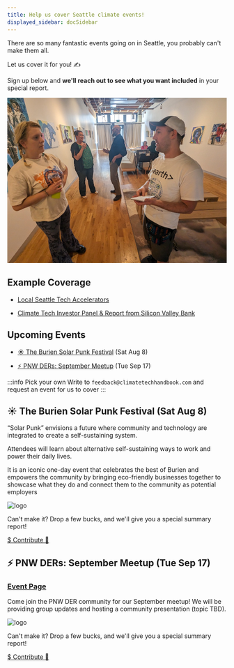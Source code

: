 ```yaml
---
title: Help us cover Seattle climate events! 
displayed_sidebar: docSidebar
---
```


There are so many fantastic events going on in Seattle, you probably can't make them all.

Let us cover it for you! ✍️

Sign up below and **we'll reach out to see what you want included** in your special report.

![reporter at an event](../static/img/seattle-event-reporting.jpg)


## Example Coverage

- [Local Seattle Tech Accelerators](https://www.linkedin.com/feed/update/urn:li:activity:7224869709203038208)

- [Climate Tech Investor Panel & Report from Silicon Valley Bank](https://www.linkedin.com/feed/update/urn:li:activity:7224526092621987840/)

## Upcoming Events

- [☀️ The Burien Solar Punk Festival](#%EF%B8%8F-the-burien-solar-punk-festival-sat-aug-8) (Sat Aug 8)

- [⚡️ PNW DERs: September Meetup](#%EF%B8%8F-pnw-ders-september-meetup-tue-sep-17) (Tue Sep 17)

:::info Pick your own
Write to `feedback@climatetechhandbook.com` and request an event for us to cover
:::

## ☀️ The Burien Solar Punk Festival (Sat Aug 8)

“Solar Punk” envisions a future where community and technology are integrated to create a self-sustaining system. 

Attendees will learn about alternative self-sustaining ways to work and power their daily lives.

It is an iconic one-day event that celebrates the best of Burien and empowers the community by bringing eco-friendly businesses together to showcase what they do and connect them to the community as potential employers

![logo](https://items-images-production.s3.us-west-2.amazonaws.com/files/991244dc8730abd5e364295158a5e9fbbabf128c/original.png)

Can't make it? Drop a few bucks, and we'll give you a special summary report!

<a href="https://square.link/u/pGK8PWKz" class="doc-button" target="_blank" rel="noopener noreferrer">$ Contribute 🙏</a>

## ⚡️ PNW DERs: September Meetup (Tue Sep 17)

### [Event Page](https://lu.ma/rtnvum09)

Come join the PNW DER community for our September meetup! We will be providing group updates and hosting a community presentation (topic TBD).

![logo](https://images.lumacdn.com/cdn-cgi/image/format=auto,fit=cover,dpr=1,background=white,quality=75,width=400,height=400/event-covers/59/4d06f507-1d98-4210-924b-03d8b33bafd8)

Can't make it? Drop a few bucks, and we'll give you a special summary report!

<a href="https://square.link/u/pGK8PWKz" class="doc-button" target="_blank" rel="noopener noreferrer">$ Contribute 🙏</a>